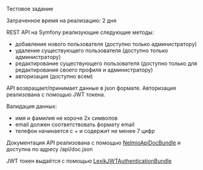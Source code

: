 <p>Тестовое задание</p>

<p>Затраченное время на реализацию: 2 дня</p>

<p>REST API на Symfony реализующие следующие методы:</p>
<ul>
    <li>добавление нового пользователя (доступно только администратору)</li>
    <li>удаление существующего пользователя (доступно только администратору)</li>
    <li>редактирование существующего пользователя (доступно только для редактирования своего профиля и администратору)</li>
    <li>авторизация (доступно всем)</li>
</ul>

<p>API возвращает/принимает данные в json формате. Авторизация реализована с помощью JWT токена.</p>

<p>Валидация данных:</p>
<ul>
    <li>имя и фамилия не короче 2х символов</li>
    <li>email должен соответствовать формату email</li>
    <li>телефон начинается с + и содержит не менее 7 цифр</li>
</ul>
<p>Документация API реализована с помощью 
<a href="https://symfony.com/bundles/NelmioApiDocBundle/current/index.html">NelmioApiDocBundle</a>
и доступна по адресу /api/doc.json</p>
<p>JWT токен выдаётся с помощью 
<a href="https://symfony.com/bundles/LexikJWTAuthenticationBundle/current/index.html">LexikJWTAuthenticationBundle</a></p>